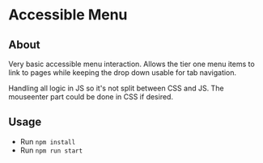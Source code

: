 # Accessible Menu

## About

Very basic accessible menu interaction. Allows the tier one menu items to link to pages while keeping the drop down usable for tab navigation.

Handling all logic in JS so it's not split between CSS and JS. The mouseenter part could be done in CSS if desired.

## Usage

- Run `npm install`
- Run `npm run start`